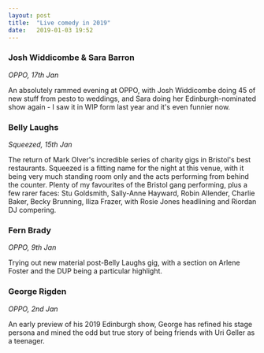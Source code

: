 ```yaml
---
layout: post
title:  "Live comedy in 2019"
date:   2019-01-03 19:52
---
```


### Josh Widdicombe & Sara Barron
*OPPO, 17th Jan*

An absolutely rammed evening at OPPO, with Josh Widdicombe doing 45 of new stuff from pesto to weddings, and Sara doing her Edinburgh-nominated show again - I saw it in WIP form last year and it's even funnier now.

### Belly Laughs
*Squeezed, 15th Jan*

The return of Mark Olver's incredible series of charity gigs in Bristol's best restaurants. Squeezed is a fitting name for the night at this venue, with it being very much standing room only and the acts performing from behind the counter. Plenty of my favourites of the Bristol gang performing, plus a few rarer faces: Stu Goldsmith, Sally-Anne Hayward, Robin Allender, Charlie Baker, Becky Brunning, Iliza Frazer, with Rosie Jones headlining and Riordan DJ compering.

### Fern Brady
*OPPO, 9th Jan*

Trying out new material post-Belly Laughs gig, with a section on Arlene Foster and the DUP being a particular highlight.

### George Rigden
*OPPO, 2nd Jan*

An early preview of his 2019 Edinburgh show, George has refined his stage persona and mined the odd but true story of being friends with Uri Geller as a teenager.
